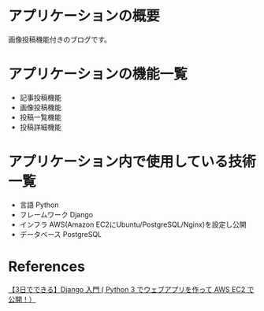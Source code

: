 # アプリケーションの概要
画像投稿機能付きのブログです。

# アプリケーションの機能一覧
- 記事投稿機能
- 画像投稿機能
- 投稿一覧機能
- 投稿詳細機能

# アプリケーション内で使用している技術一覧
- 言語 Python
- フレームワーク Django
- インフラ AWS(Amazon EC2にUbuntu/PostgreSQL/Nginx)を設定し公開
- データベース PostgreSQL

# References
[【3日でできる】Django 入門 ( Python 3 でウェブアプリを作って AWS EC2 で公開！）](https://www.udemy.com/course/django-beginner/)
